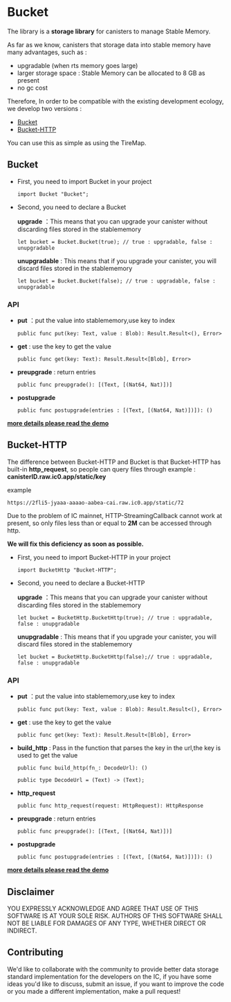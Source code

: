 # Bucket

The library is a **storage library** for canisters to manage Stable Memory. 

As far as we know, canisters that storage data into stable memory have many advantages, such as :
- upgradable (when rts memory goes large)
- larger storage space : Stable Memory can be allocated to 8 GB as present
- no gc cost

Therefore, In order to be compatible with the existing development ecology, we develop two versions :

- [Bucket](#Bucket)
- [Bucket-HTTP](#Bucket-HTTP)

You can use this as simple as using the TireMap.

<span id="Bucket"></span>

##  Bucket

- First, you need to import Bucket in your project 

   ```motoko
   import Bucket "Bucket";
   ```

- Second, you need to declare a Bucket

   **upgrade** ：This means that you can upgrade your canister without discarding files stored in the stablememory
   
   ```motoko
   let bucket = Bucket.Bucket(true); // true : upgradable, false : unupgradable
   ```
   
   **unupgradable** : This means that if you upgrade your canister, you will discard files stored in the stablememory
   
   ```motoko
   let bucket = Bucket.Bucket(false); // true : upgradable, false : unupgradable
   ```

###  API

- **put** ：put the value into stablememory,use key to index

  ```motoko
  public func put(key: Text, value : Blob): Result.Result<(), Error>
  ```

- **get** : use the key to get the value

  ```motoko
  public func get(key: Text): Result.Result<[Blob], Error>
  ```

- **preupgrade** : return entries

  ```motoko
  public func preupgrade(): [(Text, [(Nat64, Nat)])]
  ```

- **postupgrade**

  ```motoko
  public func postupgrade(entries : [(Text, [(Nat64, Nat)])]): ()
  ```

**[more details please read the demo](https://github.com/PrimLabs/Bucket/blob/main/src/Bucket/example.mo)**

<span id="Bucket-HTTP"></span>

##  Bucket-HTTP

The difference between Bucket-HTTP and Bucket is that Bucket-HTTP has built-in **http_request**, so people can query files through example : **canisterID.raw.ic0.app/static/key**

example

```
https://2fli5-jyaaa-aaaao-aabea-cai.raw.ic0.app/static/72
```

Due to the problem of IC mainnet, HTTP-StreamingCallback cannot work at present, so only files less than or equal to **2M** can be accessed through http.

**We will fix this deficiency as soon as possible.**

- First, you need to import Bucket-HTTP in your project 

   ```motoko
   import BucketHttp "Bucket-HTTP";
   ```

- Second, you need to declare a Bucket-HTTP

   **upgrade** ：This means that you can upgrade your canister without discarding files stored in the stablememory
   
   ```motoko
   let bucket = BucketHttp.BucketHttp(true); // true : upgradable, false : unupgradable
   ```
   
   **unupgradable** : This means that if you upgrade your canister, you will discard files stored in the stablememory
   
   ```motoko
   let bucket = BucketHttp.BucketHttp(false);// true : upgradable, false : unupgradable
   ```

###  API

- **put** ：put the value into stablememory,use key to index

  ```motoko
  public func put(key: Text, value : Blob): Result.Result<(), Error>
  ```

- **get** : use the key to get the value

  ```motoko
  public func get(key: Text): Result.Result<[Blob], Error>
  ```

- **build_http** : Pass in the function that parses the key in the url,the key is used to get the value

  ```motoko
  public func build_http(fn_: DecodeUrl): ()
  ```

  ```motoko
  public type DecodeUrl = (Text) -> (Text);
  ```

- **http_request**

  ```motoko
  public func http_request(request: HttpRequest): HttpResponse
  ```

- **preupgrade** : return entries

  ```motoko
  public func preupgrade(): [(Text, [(Nat64, Nat)])]
  ```

- **postupgrade**

  ```motoko
  public func postupgrade(entries : [(Text, [(Nat64, Nat)])]): ()
  ```

**[more details please read the demo](https://github.com/PrimLabs/Bucket/blob/main/src/Bucket-HTTP/example.mo)**

## Disclaimer

YOU EXPRESSLY ACKNOWLEDGE AND AGREE THAT USE OF THIS SOFTWARE IS AT YOUR SOLE RISK. AUTHORS OF THIS SOFTWARE SHALL NOT BE LIABLE FOR DAMAGES OF ANY TYPE, WHETHER DIRECT OR INDIRECT.

## Contributing

<span id="hh"></span>

We'd like to collaborate with the community to provide better data storage standard implementation for the developers on the IC, if you have some ideas you'd like to discuss, submit an issue, if you want to improve the code or you made a different implementation, make a pull request!